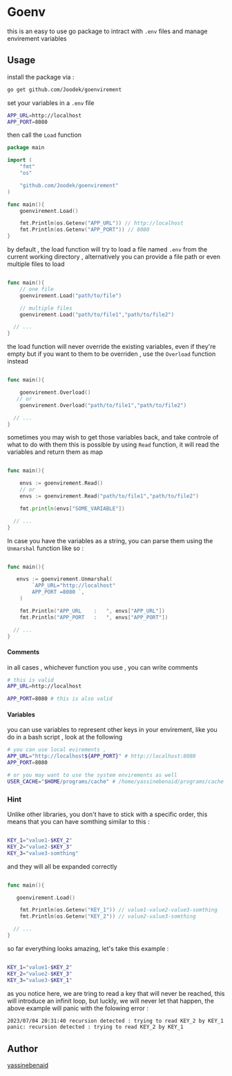 # Goenv

this is an easy to use go package to intract with `.env` files and manage envirement variables

## Usage

install the package via :

```bash
go get github.com/Joodek/goenvirement
```

set your variables in a `.env` file

```bash
APP_URL=http://localhost
APP_PORT=8080

```

then call the `Load` function

```go
package main

import (
    "fmt"
    "os"

    "github.com/Joodek/goenvirement"
)

func main(){
    goenvirement.Load()

    fmt.Println(os.Getenv("APP_URL")) // http://localhost
    fmt.Println(os.Getenv("APP_PORT")) // 8080
}

```

by default , the load function will try to load a file named `.env` from the current working directory , alternatively you can provide a file path or even multiple files to load

```go

func main(){
    // one file
    goenvirement.Load("path/to/file")

    // multiple files
    goenvirement.Load("path/to/file1","path/to/file2")

  // ...
}

```

the load function will never override the existing variables, even if they're empty
but if you want to them to be overriden , use the `Overload` function instead

```go

func main(){

    goenvirement.Overload()
   // or
    goenvirement.Overload("path/to/file1","path/to/file2")

  // ...
}

```

sometimes you may wish to get those variables back, and take controle of what to do with them
this is possible by using `Read` function, it will read the variables and return them as map

```go

func main(){

    envs := goenvirement.Read()
    // or
    envs := goenvirement.Read("path/to/file1","path/to/file2")

    fmt.println(envs["SOME_VARIABLE"])

  // ...
}

```

In case you have the variables as a string, you can parse them using the `Unmarshal` function like so :

```go

func main(){

   envs := goenvirement.Unmarshal(
		`APP_URL="http://localhost"
		APP_PORT =8080 `,
	)

	fmt.Println("APP_URL    :   ", envs["APP_URL"])
	fmt.Println("APP_PORT   :   ", envs["APP_PORT"])

  // ...
}

```

#### Comments

in all cases , whichever function you use , you can write comments

```bash
# this is valid
APP_URL=http://localhost

APP_PORT=8080 # this is also valid

```

#### Variables

you can use variables to represent other keys in your envirement, like you do in a bash script , look at the following

```bash
# you can use local evirements ,
APP_URL="http://localhost${APP_PORT}" # http://localhost:8080
APP_PORT=8080

# or you may want to use the system envirements as well
USER_CACHE="$HOME/programs/cache" # /home/yassinebenaid/programs/cache

```

### Hint

Unlike other libraries, you don't have to stick with a specific order, this means that you can have somthing similar to this :

```bash

KEY_1="value1-$KEY_2"
KEY_2="value2-$KEY_3"
KEY_3="value3-somthing"
```

and they will all be expanded correctly

```go

func main(){

   goenvirement.Load()

	fmt.Println(os.Getenv("KEY_1")) // value1-value2-value3-somthing
	fmt.Println(os.Getenv("KEY_2")) // value2-value3-somthing

  // ...
}

```

so far everything looks amazing, let's take this example :

```bash

KEY_1="value1-$KEY_2"
KEY_2="value2-$KEY_3"
KEY_3="value3-$KEY_1"
```

as you notice here, we are tring to read a key that will never be reached, this will introduce an infinit loop, but luckly, we will never let that happen, the above example will panic with the folowing error :

```bash
2023/07/04 20:31:40 recursion detected : trying to read KEY_2 by KEY_1
panic: recursion detected : trying to read KEY_2 by KEY_1
```

## Author

[yassinebenaid](https://github.com/yassinebenaid)
